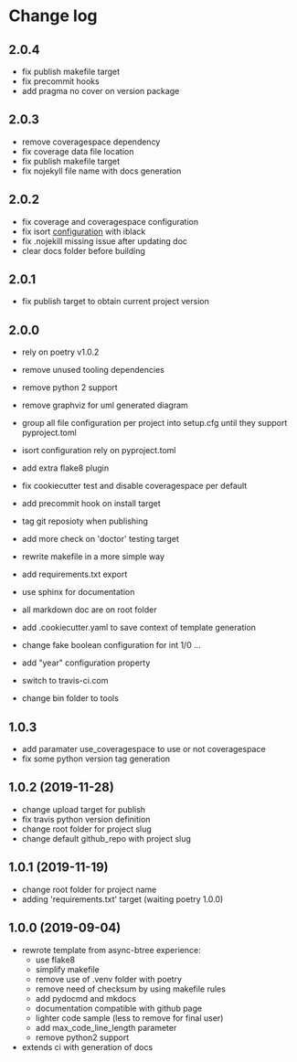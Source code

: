 # Change log

## 2.0.4
- fix publish makefile target
- fix precommit hooks
- add pragma no cover on version package

## 2.0.3
 - remove coveragespace dependency
 - fix coverage data file location
 - fix publish makefile target
 - fix nojekyll file name with docs generation

## 2.0.2

- fix coverage and coveragespace configuration
- fix isort [configuration](https://github.com/psf/black/issues/333) with iblack
- fix .nojekill missing issue after updating doc
- clear docs folder before building

## 2.0.1

- fix publish target to obtain current project version

## 2.0.0

- rely on poetry v1.0.2
  
- remove unused tooling dependencies
- remove python 2 support
- remove graphviz for uml generated diagram
  
- group all file configuration per project into setup.cfg until they support pyproject.toml
- isort configuration rely on pyproject.toml
- add extra flake8 plugin
- fix cookiecutter test and disable coveragespace per default
- add precommit hook on install target
- tag git reposioty when publishing
- add more check on 'doctor' testing target
- rewrite makefile in a more simple way
- add requirements.txt export

- use sphinx for documentation
- all markdown doc are on root folder

- add .cookiecutter.yaml to save context of template generation
- change fake boolean configuration for int 1/0 ...
- add "year" configuration property

- switch to travis-ci.com

- change bin folder to tools
  
## 1.0.3

- add paramater use_coveragespace to use or not coveragespace
- fix some python version tag generation

## 1.0.2 (2019-11-28)

- change upload target for publish
- fix travis python version definition
- change root folder for project slug
- change default github_repo with project slug

## 1.0.1 (2019-11-19)

- change root folder for project name
- adding 'requirements.txt' target (waiting poetry 1.0.0)

## 1.0.0 (2019-09-04)

- rewrote template from async-btree experience:
  - use flake8
  - simplify makefile
  - remove use of .venv folder with poetry
  - remove need of checksum by using makefile rules
  - add pydocmd and mkdocs
  - documentation compatible with github page
  - lighter code sample (less to remove for final user)
  - add max_code_line_length parameter
  - remove python2 support
- extends ci with generation of docs
